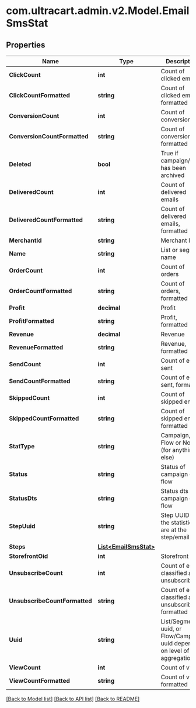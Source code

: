 
# com.ultracart.admin.v2.Model.EmailSmsStat

## Properties

Name | Type | Description | Notes
------------ | ------------- | ------------- | -------------
**ClickCount** | **int** | Count of clicked emails | [optional] 
**ClickCountFormatted** | **string** | Count of clicked emails, formatted | [optional] 
**ConversionCount** | **int** | Count of conversions | [optional] 
**ConversionCountFormatted** | **string** | Count of conversions, formatted | [optional] 
**Deleted** | **bool** | True if campaign/flow has been archived | [optional] 
**DeliveredCount** | **int** | Count of delivered emails | [optional] 
**DeliveredCountFormatted** | **string** | Count of delivered emails, formatted | [optional] 
**MerchantId** | **string** | Merchant ID | [optional] 
**Name** | **string** | List or segment name | [optional] 
**OrderCount** | **int** | Count of orders | [optional] 
**OrderCountFormatted** | **string** | Count of orders, formatted | [optional] 
**Profit** | **decimal** | Profit | [optional] 
**ProfitFormatted** | **string** | Profit, formatted | [optional] 
**Revenue** | **decimal** | Revenue | [optional] 
**RevenueFormatted** | **string** | Revenue, formatted | [optional] 
**SendCount** | **int** | Count of emails sent | [optional] 
**SendCountFormatted** | **string** | Count of emails sent, formatted | [optional] 
**SkippedCount** | **int** | Count of skipped emails | [optional] 
**SkippedCountFormatted** | **string** | Count of skipped emails, formatted | [optional] 
**StatType** | **string** | Campaign, Flow or None (for anything else) | [optional] 
**Status** | **string** | Status of campaign or flow | [optional] 
**StatusDts** | **string** | Status dts of campaign or flow | [optional] 
**StepUuid** | **string** | Step UUID if the statistics are at the step/email level | [optional] 
**Steps** | [**List&lt;EmailSmsStat&gt;**](EmailSmsStat.md) |  | [optional] 
**StorefrontOid** | **int** | Storefront oid | [optional] 
**UnsubscribeCount** | **int** | Count of emails classified as unsubscribe | [optional] 
**UnsubscribeCountFormatted** | **string** | Count of emails classified as unsubscribe, formatted | [optional] 
**Uuid** | **string** | List/Segment uuid, or Flow/Campaign uuid depending on level of stat aggregation. | [optional] 
**ViewCount** | **int** | Count of views | [optional] 
**ViewCountFormatted** | **string** | Count of views, formatted | [optional] 

[[Back to Model list]](../README.md#documentation-for-models)
[[Back to API list]](../README.md#documentation-for-api-endpoints)
[[Back to README]](../README.md)

